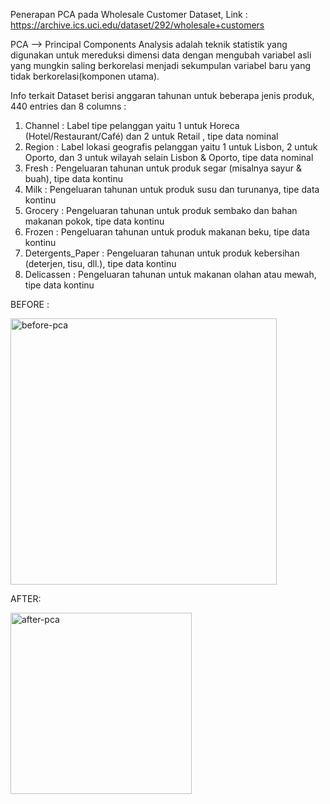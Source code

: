 Penerapan PCA pada Wholesale Customer Dataset, Link : https://archive.ics.uci.edu/dataset/292/wholesale+customers

PCA --> Principal Components Analysis adalah teknik statistik yang digunakan untuk mereduksi dimensi data dengan mengubah variabel asli yang mungkin saling berkorelasi menjadi sekumpulan variabel baru yang tidak berkorelasi(komponen utama).

Info terkait Dataset berisi anggaran tahunan untuk beberapa jenis produk, 440 entries dan 8 columns :
1. Channel : Label tipe pelanggan yaitu 1 untuk Horeca (Hotel/Restaurant/Café) dan 2 untuk Retail , tipe data nominal
2. Region : Label lokasi geografis pelanggan yaitu 1 untuk Lisbon, 2 untuk Oporto, dan 3 untuk wilayah selain Lisbon & Oporto, tipe data nominal
3. Fresh : Pengeluaran tahunan untuk produk segar (misalnya sayur & buah), tipe data kontinu
4. Milk : Pengeluaran tahunan untuk produk susu dan turunanya, tipe data kontinu
5. Grocery : Pengeluaran tahunan untuk produk sembako dan bahan makanan pokok, tipe data kontinu
6. Frozen : Pengeluaran tahunan untuk produk makanan beku, tipe data kontinu
7. Detergents_Paper : Pengeluaran tahunan untuk produk kebersihan (deterjen, tisu, dll.), tipe data kontinu
8.  Delicassen : Pengeluaran tahunan untuk makanan olahan atau mewah, tipe data kontinu

BEFORE : 

<img width="426" alt="before-pca" src="https://github.com/user-attachments/assets/54a2ab94-0975-42b0-86de-d274b232b114"/>

AFTER:

<img width="290" alt="after-pca" src="https://github.com/user-attachments/assets/ae5764cc-8c3c-4fc7-83b7-2103fc8a46ec" />


